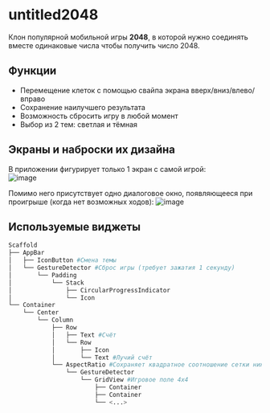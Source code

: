 # untitled2048

Клон популярной мобильной игры **2048**, в которой нужно соединять вместе одинаковые числа чтобы получить число 2048.

## Функции

- Перемещение клеток с помощью свайпа экрана вверх/вниз/влево/вправо
- Сохранение наилучшего результата
- Возможность сбросить игру в любой момент
- Выбор из 2 тем: светлая и тёмная

## Экраны и наброски их дизайна

В приложении фигурирует только 1 экран с самой игрой:  
![image](https://github.com/iIInfernoDashIi/untitled2048/assets/51493954/fbffbdd9-19d3-4286-a75e-ccec5e86733e)

Помимо него присутствует одно диалоговое окно, появляющееся при проигрыше (когда нет возможных ходов):
![image](https://github.com/iIInfernoDashIi/untitled2048/assets/51493954/92fac245-d83e-413e-853c-9565fca17cc8)

## Используемые виджеты

```py
Scaffold
├── AppBar
│   ├── IconButton #Смена темы
│   └── GestureDetector #Сброс игры (требует зажатия 1 секунду)
│       └── Padding
│           └── Stack
│               ├── CircularProgressIndicator
│               └── Icon
└── Container
    └── Center
        └── Column
            ├── Row
            │   ├── Text #Счёт
            │   └── Row
            │       ├── Icon
            │       └── Text #Лучий счёт
            └── AspectRatio #Сохраняет квадратное соотношение сетки ниже
                └── GestureDetector
                    └── GridView #Игровое поле 4x4
                        ├── Container
                        ├── Container
                        └── <...> 
```

